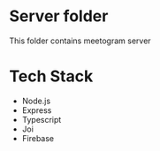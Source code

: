 # Server folder
This folder contains meetogram server

# Tech Stack
- Node.js
- Express
- Typescript
- Joi
- Firebase
